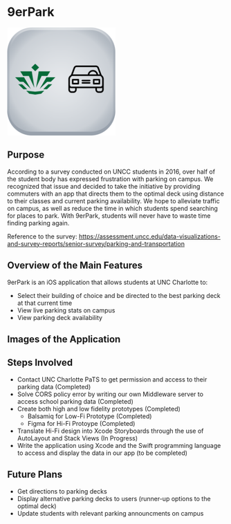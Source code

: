 # 9erPark
<img src = "https://github.com/jlthompson96/9erPark/blob/main/9erPark/Assets.xcassets/AppIcon.appiconset/1024.png?raw=true" alt="9erPark App Icon" height="250px"/>

## Purpose
According to a survey conducted on UNCC students in 2016, over half of the student body has expressed frustration with parking on campus. We recognized that issue and decided to take the initiative by providing commuters with an app that directs them to the optimal deck using distance to their classes and current parking availability. We hope to alleviate traffic on campus, as well as reduce the time in which students spend searching for places to park. With 9erPark, students will never have to waste time finding parking again.

Reference to the survey: 
https://assessment.uncc.edu/data-visualizations-and-survey-reports/senior-survey/parking-and-transportation

## Overview of the Main Features
9erPark is an iOS application that allows students at UNC Charlotte to:
* Select their building of choice and be directed to the best parking deck at that current time
* View live parking stats on campus
* View parking deck availability

## Images of the Application


## Steps Involved
* Contact UNC Charlotte PaTS to get permission and access to their parking data (Completed)
* Solve CORS policy error by writing our own Middleware server to access school parking data (Completed)
* Create both high and low fidelity prototypes (Completed)
     * Balsamiq for Low-Fi Prototype (Completed)
     * Figma for Hi-Fi Protoype (Completed)
* Translate Hi-Fi design into Xcode Storyboards through the use of AutoLayout and Stack Views (In Progress)
* Write the application using Xcode and the Swift programming language to access and display the data in our app (to be completed)

## Future Plans
* Get directions to parking decks
* Display alternative parking decks to users (runner-up options to the optimal deck)
* Update students with relevant parking announcments on campus
